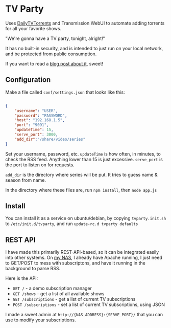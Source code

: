 # TV Party

Uses [DailyTVTorrents](http://www.dailytvtorrents.org/) and Transmission WebUI to automate adding torrents for all your favorite shows.

"We're gonna have a TV party, tonight, alright!"

It has no built-in security, and is intended to just run on your local network, and be protected from public consumption.

If you want to read a [blog post about it](http://blog.jetboystudio.com/2013/04/15/automated_tv.html), sweet!

## Configuration

Make a file called `conf/settings.json` that looks like this:

```json

{
	"username": "USER",
	"password": "PASSWORD",
	"host": "192.168.1.5",
	"port": "9091",
	"updateTime": 15,
	"serve_port": 3000,
	"add_dir":"/share/video/series"
}

```

Set your username, password, etc. `updateTime` is how often, in minutes, to check the RSS feed. Anything lower than 15 is just excessive. `serve_port` is the port to listen on for requests.

`add_dir` is the directory where series will be put. It tries to guess name & season from name.

In the directory where these files are, run `npm install`, then `node app.js`

## Install

You can install it as a service on ubuntu/debian, by copying `tvparty.init.sh` to `/etc/init.d/tvparty`, and run `update-rc.d tvparty defaults`


## REST API

I have made this primarily REST-API-based, so it can be integrated easily into other systems.  On [my NAS](http://blog.jetboystudio.com/2013/03/19/nas.html), I already have Apache running, I just need to GET/POST to mess with subscriptons, and have it running in the background to parse RSS.

Here is the API:

*  `GET /` - a demo subscription manager
*  `GET /shows` - get a list of all available shows
*  `GET /subscriptions` - get a list of current TV subscriptions
*  `POST /subscriptions` - set a list of current TV subscriptions, using JSON

I made a sweet admin at `http://{NAS_ADDRESS}:{SERVE_PORT}/` that you can use to modify your subscriptions.
